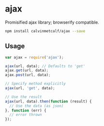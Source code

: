ajax
====

Promisified ajax library; browserify compatible.


```bash
npm install calvinmetcalf/ajax --save
```

## Usage

```js
var ajax = require('ajax');

ajax(url, data); // Defaults to 'get'
ajax.get(url, data);
ajax.post(url, data);

// Specify method explicitly
ajax(url, 'get', data);

// Use the result
ajax(url, data).then(function (result) {
  // Use the data (as json)
}, function (err) {
  // error thrown
});
```
